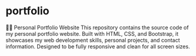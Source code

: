 # portfolio
 🧑‍💻 Personal Portfolio Website This repository contains the source code of my personal portfolio website. Built with HTML, CSS, and Bootstrap, it showcases my web development skills, personal projects, and contact information. Designed to be fully responsive and clean for all screen sizes.

